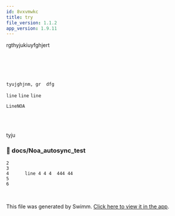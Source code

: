 ```yaml
---
id: 8vxvmwkc
title: try
file_version: 1.1.2
app_version: 1.9.11
---
```


rgthyjukiuyfghjert

<br/>

<!--MERMAID {width:100}-->
```mermaid

```
<!--MCONTENT {content: "<br/>"} --->

<br/>

```
tyujghjnm, gr  dfg
```

`line`<swm-token data-swm-token=":docs/Noa_autosync_test:4:0:0:`line 4 4 4  444 44 `"/> `line`<swm-token data-swm-token=":docs/Noa_autosync_test:4:0:0:`line 4 4 4  444 44 `"/> `line`<swm-token data-swm-token=":docs/Noa_autosync_test:4:0:0:`line 4 4 4  444 44 `"/>

`LineNOA`<swm-token data-swm-token=":docs/Noa_autosync_test:1:2:2:`Line LineNOA linee.Noaa `"/>

<br/>

<br/>

tyju
<!-- NOTE-swimm-snippet: the lines below link your snippet to Swimm -->
### 📄 docs/Noa_autosync_test
```
2      
3      
4      line 4 4 4  444 44 
5      
6      
```

<br/>

This file was generated by Swimm. [Click here to view it in the app](https://swimm-web-app.web.app/repos/Z2l0aHViJTNBJTNBTm9hUmVwbyUzQSUzQU5vYW96ZXI=/docs/8vxvmwkc).
